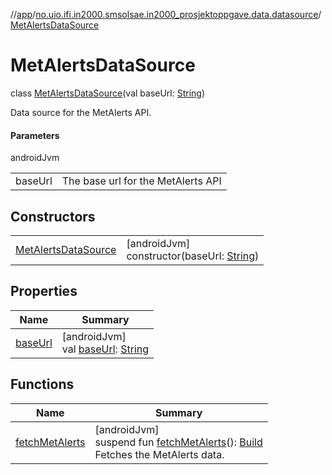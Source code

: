 //[app](../../../index.md)/[no.uio.ifi.in2000.smsolsae.in2000_prosjektoppgave.data.datasource](../index.md)/[MetAlertsDataSource](index.md)

# MetAlertsDataSource

class [MetAlertsDataSource](index.md)(val baseUrl: [String](https://kotlinlang.org/api/latest/jvm/stdlib/kotlin/-string/index.html))

Data source for the MetAlerts API.

#### Parameters

androidJvm

| | |
|---|---|
| baseUrl | The base url for the MetAlerts API |

## Constructors

| | |
|---|---|
| [MetAlertsDataSource](-met-alerts-data-source.md) | [androidJvm]<br>constructor(baseUrl: [String](https://kotlinlang.org/api/latest/jvm/stdlib/kotlin/-string/index.html)) |

## Properties

| Name | Summary |
|---|---|
| [baseUrl](base-url.md) | [androidJvm]<br>val [baseUrl](base-url.md): [String](https://kotlinlang.org/api/latest/jvm/stdlib/kotlin/-string/index.html) |

## Functions

| Name | Summary |
|---|---|
| [fetchMetAlerts](fetch-met-alerts.md) | [androidJvm]<br>suspend fun [fetchMetAlerts](fetch-met-alerts.md)(): [Build](../../no.uio.ifi.in2000.smsolsae.in2000_prosjektoppgave.data/-build/index.md)<br>Fetches the MetAlerts data. |
